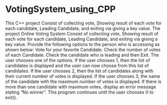 # VotingSystem_using_CPP
This C++ project Consist of collecting vote, Showing result of each vote for each candidate, Leading Candidate, and exiting via giving a key value.  The project Online Voting System Consist of collecting vote, Showing result of each vote for each candidate, Leading Candidate, and exiting via giving a key value.
Provide the following options to the person who is accessing as shown below:
Vote for your favorite Candidate.
Check the number of votes of each Candidate.
Check the candidate who is leading and then Exit.
The user chooses one of the options.
If the user chooses 1, then the list of candidates is displayed and the user can now choose from this list of candidates.
If the user chooses 2, then the list of candidates along with their current number of votes is displayed.
If the user chooses 3, the name of the candidate with the maximum number of votes is displayed. If there is more than one candidate with maximum votes, display an error message stating “No winner”.
This program continues until the user chooses 0 to exit().
